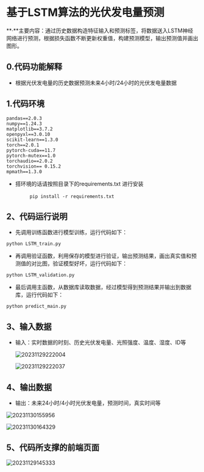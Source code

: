 # 基于LSTM算法的光伏发电量预测

**·**主要内容：通过历史数据构造特征输入和预测标签，将数据送入LSTM神经网络进行预测，根据损失函数不断更新权重值，构建预测模型，输出预测值并画出图形。

## 0.代码功能解释

- 根据光伏发电量的历史数据预测未来4小时/24小时的光伏发电量数据

  


## 1.代码环境

```
pandas==2.0.3
numpy==1.24.3
matplotlib==3.7.2
openpyxl==3.0.10
scikit-learn==1.3.0
torch==2.0.1
pytorch-cuda==11.7
pytorch-mutex==1.0
torchaudio==2.0.2
torchvision== 0.15.2
mpmath==1.3.0
```

- 搭环境的话请按照目录下的requirements.txt 进行安装

​                ```		pip install -r requirements.txt```

## 2、代码运行说明

- 先调用训练函数进行模型训练，运行代码如下：


```
python LSTM_train.py
```

- 再调用验证函数，利用保存的模型进行验证，输出预测结果，画出真实值和预测值的对比图，验证模型好坏，运行代码如下： 

```
python LSTM_validation.py
```

- 最后调用主函数，从数据库读取数据，经过模型得到预测结果并输出到数据库，运行代码如下：

```
python predict_main.py
```

## 3、输入数据

- 输入：实时数据的时刻、历史光伏发电量、光照强度、温度、湿度、ID等

  ![20231129222004](C:\Users\Lenovo\PycharmProjects\光伏发电量预测\20231129222004.png)

  

  <img src="C:\Users\Lenovo\PycharmProjects\光伏发电量预测\20231129222037.png" alt="20231129222037"  />

  

## 4、输出数据

- 输出：未来24小时/4小时光伏发电量，预测时间，真实时间等



![20231130155956](C:\Users\Lenovo\PycharmProjects\光伏发电量预测\20231130155956.png)



![20231130164329](C:\Users\Lenovo\PycharmProjects\光伏发电量预测\20231130164329.png)



## 5、代码所支撑的前端页面

![20231129145333](C:\Users\Lenovo\PycharmProjects\光伏发电量预测\20231129145333.png)
